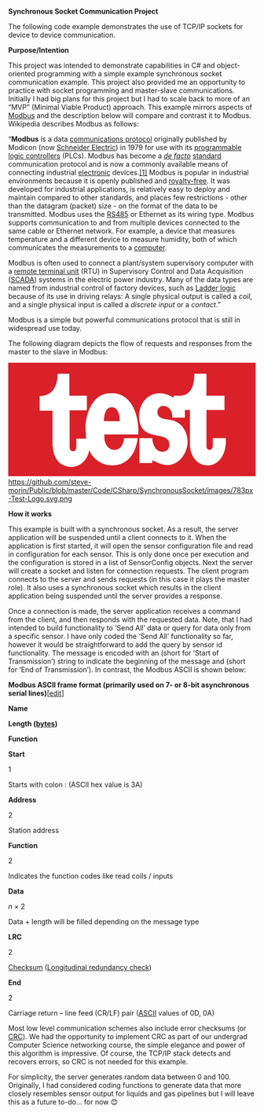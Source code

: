 **Synchronous Socket Communication Project**

The following code example demonstrates the use of TCP/IP sockets for device to device communication.

**Purpose/Intention**

This project was intended to demonstrate capabilities in C# and object-oriented programming with a simple example synchronous socket communication example. This project also provided me an opportunity to practice with socket programming and master-slave communications. Initially I had big plans for this project but I had to scale back to more of an “MVP” (Minimal Viable Product) approach. This example mirrors aspects of [Modbus](https://product-help.schneider-electric.com/ED/ES_Power/NT-NW_Modbus_IEC_Guide/EDMS/DOCA0054EN/DOCA0054xx/Master_NS_Modbus_Protocol/Master_NS_Modbus_Protocol-2.htm) and the description below will compare and contrast it to Modbus. Wikipedia describes Modbus as follows:

“**Modbus** is a data [communications protocol](https://en.wikipedia.org/wiki/Communications_protocol "Communications protocol") originally published by Modicon (now [Schneider Electric](https://en.wikipedia.org/wiki/Schneider_Electric "Schneider Electric")) in 1979 for use with its [programmable logic controllers](https://en.wikipedia.org/wiki/Programmable_logic_controller "Programmable logic controller") (PLCs). Modbus has become a _[de facto](https://en.wikipedia.org/wiki/De_facto "De facto")_ [standard](https://en.wikipedia.org/wiki/Standardization "Standardization") communication protocol and is now a commonly available means of connecting industrial [electronic](https://en.wikipedia.org/wiki/Electronics "Electronics") devices.[[1]](https://en.wikipedia.org/wiki/Modbus#cite_note-Drury2009-1) Modbus is popular in industrial environments because it is openly published and [royalty-free](https://en.wikipedia.org/wiki/Royalty-free "Royalty-free"). It was developed for industrial applications, is relatively easy to deploy and maintain compared to other standards, and places few restrictions - other than the datagram (packet) size - on the format of the data to be transmitted. Modbus uses the [RS485](https://en.wikipedia.org/wiki/RS-485 "RS-485") or Ethernet as its wiring type. Modbus supports communication to and from multiple devices connected to the same cable or Ethernet network. For example, a device that measures temperature and a different device to measure humidity, both of which communicates the measurements to a [computer](https://en.wikipedia.org/wiki/Computer "Computer").

Modbus is often used to connect a plant/system supervisory computer with a [remote terminal unit](https://en.wikipedia.org/wiki/Remote_terminal_unit "Remote terminal unit") (RTU) in Supervisory Control and Data Acquisition ([SCADA](https://en.wikipedia.org/wiki/SCADA)) systems in the electric power industry. Many of the data types are named from industrial control of factory devices, such as [Ladder logic](https://en.wikipedia.org/wiki/Ladder_logic "Ladder logic") because of its use in driving relays: A single physical output is called a _coil_, and a single physical input is called a _discrete input_ or a _contact_.”

Modbus is a simple but powerful communications protocol that is still in widespread use today.

The following diagram depicts the flow of requests and responses from the master to the slave in Modbus:

![enter image description here](./images/783px-Test-Logo.svg.png)
https://github.com/steve-morin/Public/blob/master/Code/CSharp/SynchronousSocket/images/783px-Test-Logo.svg.png

**How it works**

This example is built with a synchronous socket. As a result, the server application will be suspended until a client connects to it. When the application is first started, it will open the sensor configuration file and read in configuration for each sensor. This is only done once per execution and the configuration is stored in a list of SensorConfig objects. Next the server will create a socket and listen for connection requests. The client program connects to the server and sends requests (in this case it plays the master role). It also uses a synchronous socket which results in the client application being suspended until the server provides a response.

Once a connection is made, the server application receives a command from the client, and then responds with the requested data. Note, that I had intended to build functionality to ‘Send All’ data or query for data only from a specific sensor. I have only coded the ‘Send All’ functionality so far, however it would be straightforward to add the query by sensor id functionality. The message is encoded with an <SOT> (short for ‘Start of Transmission’) string to indicate the beginning of the message and <EOT> (short for ‘End of Transmission’). In contrast, the Modbus ASCII is shown below:

**Modbus ASCII frame format (primarily used on 7- or 8-bit asynchronous serial lines)**[[edit](https://en.wikipedia.org/w/index.php?title=Modbus&action=edit&section=8 "Edit section: Modbus ASCII frame format (primarily used on 7- or 8-bit asynchronous serial lines)")]

**Name**

**Length ([bytes](https://en.wikipedia.org/wiki/Byte "Byte"))**

**Function**

**Start**

1

Starts with colon : (ASCII hex value is 3A)

**Address**

2

Station address

**Function**

2

Indicates the function codes like read coils / inputs

**Data**

_n_ × 2

Data + length will be filled depending on the message type

**LRC**

2

[Checksum](https://en.wikipedia.org/wiki/Checksum "Checksum") ([Longitudinal redundancy check](https://en.wikipedia.org/wiki/Longitudinal_redundancy_check "Longitudinal redundancy check"))

**End**

2

Carriage return – line feed (CR/LF) pair ([ASCII](https://en.wikipedia.org/wiki/ASCII "ASCII") values of 0D, 0A)

Most low level communication schemes also include error checksums (or [CRC](https://en.wikipedia.org/wiki/Cyclic_redundancy_check)). We had the opportunity to implement CRC as part of our undergrad Computer Science networking course, the simple elegance and power of this algorithm is impressive. Of course, the TCP/IP stack detects and recovers errors, so CRC is not needed for this example.

For simplicity, the server generates random data between 0 and 100. Originally, I had considered coding functions to generate data that more closely resembles sensor output for liquids and gas pipelines but I will leave this as a future to-do… for now 😊
